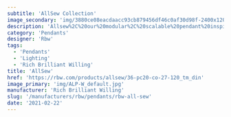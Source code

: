 ```yaml
---
subtitle: 'AllSew Collection'
image_secondary: 'img/3880ce08eacdaacc93cb879456df46c0af30d98f-2400x1200.png'
description: 'Allsew%2C%20our%20modular%2C%20scalable%20pendant%20inspired%20by%20the%20luminosity%20of%20lanterns%2C%20and%20the%20lightweight%2C%20collapsible%20efficiency%20of%20kites.'
category: 'Pendants'
designer: 'Rbw'
tags:
  - 'Pendants'
  - 'Lighting'
  - 'Rich Brilliant Willing'
title: 'AllSew'
href: 'https://rbw.com/products/allsew/36-pc20-co-27-120_tm_din'
image_primary: 'img/ALP-W_default.jpg'
manufacturer: 'Rich Brilliant Willing'
slug: '/manufacturers/rbw/pendants/rbw-all-sew'
date: '2021-02-22'
---
```

